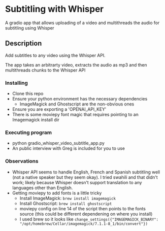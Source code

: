 # Subtitling with Whisper
A gradio app that allows uploading of a video and multithreads the audio for subtitling using Whisper

## Description
Add subtitles to any video using the Whisper API.

The app takes an arbitrarty video, extracts the audio as mp3 and then multithreads chunks to the Whisper API

### Installing
* Clone this repo
* Ensure your python environment has the necessary dependencies
  * ImageMagick and Ghostscript are the non-obvious ones
* Ensure you are exporting a 'OPENAI_API_KEY'
* There is some moviepy font magic that requires pointing to an Imagemagick install dir

### Executing program
* python gradio_whisper_video_subtitle_app.py
* An public interview with Greg is included for you to use

### Observations
* Whisper API seems to handle English, French and Spanish subtitling well (not a native speaker but they seem okay). I tried swahili and that didn't work; likely because Whisper doesn't support translation to any languages other than English. 
* Getting moviepy to add fonts is a little tricky
  * Install ImageMagick: ```brew install imagemagick```
  * Install Ghostscript: ```brew install ghostscript```
  * moviepy config on line 14 of the script then points to the fonts source (this could be different dependening on where you install)
  * I used brew so it looks like ```change_settings({"IMAGEMAGICK_BINARY": "/opt/homebrew/Cellar/imagemagick/7.1.1-8_1/bin/convert"})```
